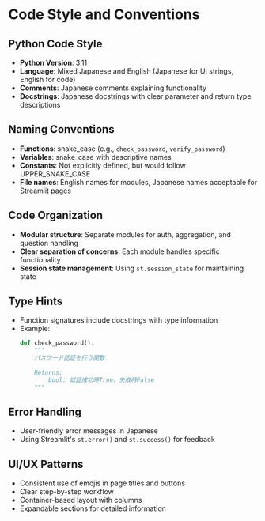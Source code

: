 # Code Style and Conventions

## Python Code Style
- **Python Version**: 3.11
- **Language**: Mixed Japanese and English (Japanese for UI strings, English for code)
- **Comments**: Japanese comments explaining functionality
- **Docstrings**: Japanese docstrings with clear parameter and return type descriptions

## Naming Conventions
- **Functions**: snake_case (e.g., `check_password`, `verify_password`)
- **Variables**: snake_case with descriptive names
- **Constants**: Not explicitly defined, but would follow UPPER_SNAKE_CASE
- **File names**: English names for modules, Japanese names acceptable for Streamlit pages

## Code Organization
- **Modular structure**: Separate modules for auth, aggregation, and question handling
- **Clear separation of concerns**: Each module handles specific functionality
- **Session state management**: Using `st.session_state` for maintaining state

## Type Hints
- Function signatures include docstrings with type information
- Example:
  ```python
  def check_password():
      """
      パスワード認証を行う関数
      
      Returns:
          bool: 認証成功時True、失敗時False
      """
  ```

## Error Handling
- User-friendly error messages in Japanese
- Using Streamlit's `st.error()` and `st.success()` for feedback

## UI/UX Patterns
- Consistent use of emojis in page titles and buttons
- Clear step-by-step workflow
- Container-based layout with columns
- Expandable sections for detailed information